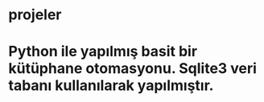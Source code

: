 # projeler

# Python ile yapılmış basit bir kütüphane otomasyonu. Sqlite3 veri tabanı kullanılarak yapılmıştır.


